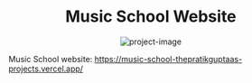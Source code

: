 <h1 align="center" id="title">Music School Website</h1>

<p align="center"><img src="https://socialify.git.ci/thepratikguptaa/nextjs/image?font=Jost&amp;language=1&amp;name=1&amp;owner=1&amp;pattern=Signal&amp;stargazers=1&amp;theme=Light" alt="project-image"></p>

Music School website: https://music-school-thepratikguptaas-projects.vercel.app/